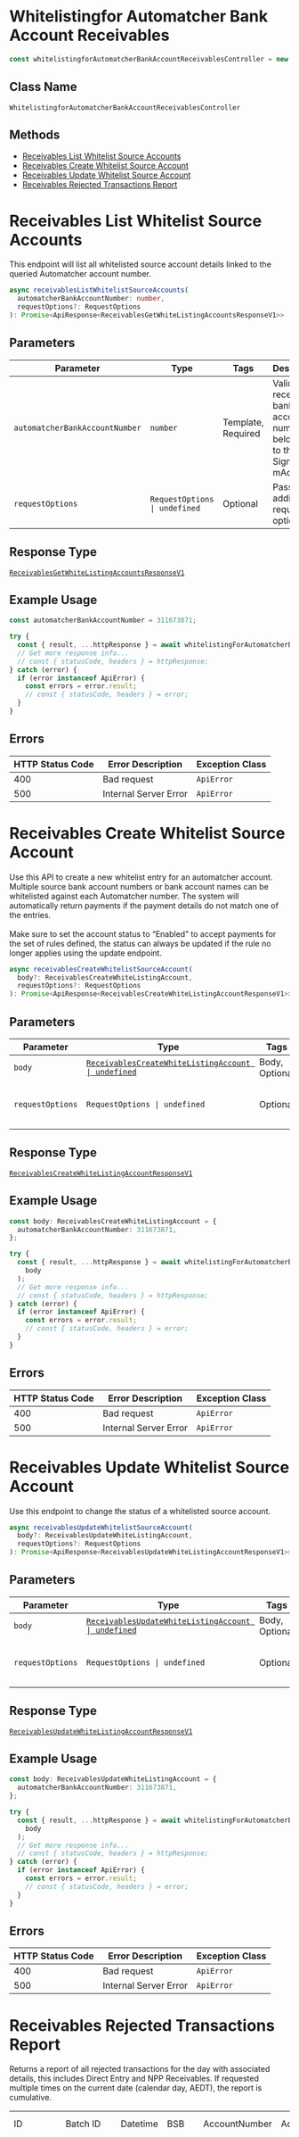 # Whitelistingfor Automatcher Bank Account Receivables

```ts
const whitelistingforAutomatcherBankAccountReceivablesController = new WhitelistingforAutomatcherBankAccountReceivablesController(client);
```

## Class Name

`WhitelistingforAutomatcherBankAccountReceivablesController`

## Methods

* [Receivables List Whitelist Source Accounts](../../doc/controllers/whitelistingfor-automatcher-bank-account-receivables.md#receivables-list-whitelist-source-accounts)
* [Receivables Create Whitelist Source Account](../../doc/controllers/whitelistingfor-automatcher-bank-account-receivables.md#receivables-create-whitelist-source-account)
* [Receivables Update Whitelist Source Account](../../doc/controllers/whitelistingfor-automatcher-bank-account-receivables.md#receivables-update-whitelist-source-account)
* [Receivables Rejected Transactions Report](../../doc/controllers/whitelistingfor-automatcher-bank-account-receivables.md#receivables-rejected-transactions-report)


# Receivables List Whitelist Source Accounts

This endpoint will list all whitelisted source account details linked to the queried Automatcher account number.

```ts
async receivablesListWhitelistSourceAccounts(
  automatcherBankAccountNumber: number,
  requestOptions?: RequestOptions
): Promise<ApiResponse<ReceivablesGetWhiteListingAccountsResponseV1>>
```

## Parameters

| Parameter | Type | Tags | Description |
|  --- | --- | --- | --- |
| `automatcherBankAccountNumber` | `number` | Template, Required | Valid receivables bank account number belonging to the Sign-in mAccount. |
| `requestOptions` | `RequestOptions \| undefined` | Optional | Pass additional request options. |

## Response Type

[`ReceivablesGetWhiteListingAccountsResponseV1`](../../doc/models/receivables-get-white-listing-accounts-response-v1.md)

## Example Usage

```ts
const automatcherBankAccountNumber = 311673871;

try {
  const { result, ...httpResponse } = await whitelistingForAutomatcherBankAccountReceivablesController.receivablesListWhitelistSourceAccounts(automatcherBankAccountNumber);
  // Get more response info...
  // const { statusCode, headers } = httpResponse;
} catch (error) {
  if (error instanceof ApiError) {
    const errors = error.result;
    // const { statusCode, headers } = error;
  }
}
```

## Errors

| HTTP Status Code | Error Description | Exception Class |
|  --- | --- | --- |
| 400 | Bad request | `ApiError` |
| 500 | Internal Server Error | `ApiError` |


# Receivables Create Whitelist Source Account

Use this API to create a new whitelist entry for an automatcher account. Multiple source bank account numbers or bank account names can be whitelisted against each Automatcher number. The system will automatically return payments if the payment details do not match one of the entries.<br/><br/> Make sure to set the account status to “Enabled” to accept payments for the set of rules defined, the status can always be updated if the rule no longer applies using the update endpoint. <br/>

```ts
async receivablesCreateWhitelistSourceAccount(
  body?: ReceivablesCreateWhiteListingAccount,
  requestOptions?: RequestOptions
): Promise<ApiResponse<ReceivablesCreateWhiteListingAccountResponseV1>>
```

## Parameters

| Parameter | Type | Tags | Description |
|  --- | --- | --- | --- |
| `body` | [`ReceivablesCreateWhiteListingAccount \| undefined`](../../doc/models/receivables-create-white-listing-account.md) | Body, Optional | - |
| `requestOptions` | `RequestOptions \| undefined` | Optional | Pass additional request options. |

## Response Type

[`ReceivablesCreateWhiteListingAccountResponseV1`](../../doc/models/receivables-create-white-listing-account-response-v1.md)

## Example Usage

```ts
const body: ReceivablesCreateWhiteListingAccount = {
  automatcherBankAccountNumber: 311673871,
};

try {
  const { result, ...httpResponse } = await whitelistingForAutomatcherBankAccountReceivablesController.receivablesCreateWhitelistSourceAccount(
    body
  );
  // Get more response info...
  // const { statusCode, headers } = httpResponse;
} catch (error) {
  if (error instanceof ApiError) {
    const errors = error.result;
    // const { statusCode, headers } = error;
  }
}
```

## Errors

| HTTP Status Code | Error Description | Exception Class |
|  --- | --- | --- |
| 400 | Bad request | `ApiError` |
| 500 | Internal Server Error | `ApiError` |


# Receivables Update Whitelist Source Account

Use this endpoint to change the status of a whitelisted source account.

```ts
async receivablesUpdateWhitelistSourceAccount(
  body?: ReceivablesUpdateWhiteListingAccount,
  requestOptions?: RequestOptions
): Promise<ApiResponse<ReceivablesUpdateWhiteListingAccountResponseV1>>
```

## Parameters

| Parameter | Type | Tags | Description |
|  --- | --- | --- | --- |
| `body` | [`ReceivablesUpdateWhiteListingAccount \| undefined`](../../doc/models/receivables-update-white-listing-account.md) | Body, Optional | - |
| `requestOptions` | `RequestOptions \| undefined` | Optional | Pass additional request options. |

## Response Type

[`ReceivablesUpdateWhiteListingAccountResponseV1`](../../doc/models/receivables-update-white-listing-account-response-v1.md)

## Example Usage

```ts
const body: ReceivablesUpdateWhiteListingAccount = {
  automatcherBankAccountNumber: 311673871,
};

try {
  const { result, ...httpResponse } = await whitelistingForAutomatcherBankAccountReceivablesController.receivablesUpdateWhitelistSourceAccount(
    body
  );
  // Get more response info...
  // const { statusCode, headers } = httpResponse;
} catch (error) {
  if (error instanceof ApiError) {
    const errors = error.result;
    // const { statusCode, headers } = error;
  }
}
```

## Errors

| HTTP Status Code | Error Description | Exception Class |
|  --- | --- | --- |
| 400 | Bad request | `ApiError` |
| 500 | Internal Server Error | `ApiError` |


# Receivables Rejected Transactions Report

Returns a report of all rejected transactions for the day with associated details, this includes Direct Entry and NPP Receivables. If requested multiple times on the current date (calendar day, AEDT), the report is cumulative. <table class="tb"> <tr> <td class="td"> ID </td> <td class="td"> Batch ID </td> <td class="td"> Datetime </td> <td class="td"> BSB </td> <td class="td"> AccountNumber </td> <td class="td"> AccountName </td> <td class="td"> PayId </td> <td class="td"> PayId Name </td> <td class="td"> TransactionCode </td> <td class="td"> TransactionType </td> <td class="td"> Amount </td> <td class="td"> LodgementRef </td> <td class="td"> RemitterName </td> <td class="td"> Indicator </td> <td class="td"> WithholdingTaxAmount (if applicable) </td> <td class="td"> EndToEndId</td> <td class="td"> NameOfUserSupplyingFile </td> <td class="td"> NumberOfUserSupplyingFile </td> <td class="td"> DescriptionOfEntriesOnFile </td> <td class="td"> Reason </td> <td class="td"> Status </td> <td class="td"> SourceBsb </td> <td class="td"> SourceAccountNumber </td> <td class="td"> SourceAccountName </td> </tr> <tr> <td class="td"> <br/> <br/> Monoova generated <br/> Unique ID. <br/> Max 12 chars. <br/> <br/> <br/> </td> <td class="td"> Payment Batch ID. <br/> Payments come in batches <br/> throughout the day. <br/> Max 12 chars. Blank if NPP. </td> <td class="td"> AEDT, Sydney. <br/> Max 27 chars. </td> <td class="td"> Payee BSB. <br/> Max 7 Chars. </td> <td class="td"> Payee Bank Account <br/> Number. Max 34 chars. </td> <td class="td"> Payer submitted Account <br/> Name. Max 32 chars. </td> <td class="td"> Email address for the PayID. <br/> Max 256 chars. </td> <td class="td"> Name displayed to the payers <br/> Max 140 chars. </td> <td class="td"> Industry standard transaction <br/> code. “50” for credit. <br/> Refer to Direct entry standard <br/> for definitions 51-57. <br/> Max 5 chars. </td> <td class="td"> Possible Values:<br/> 'DE' or 'NPP'  <br/> </td> <td class="td"> Payment amount, <br/> 2 decimal places <br/> for cents. Max 11 chars. </td> <td class="td"> Payer submitted reference. <br/> Max 280 chars. </td> <td class="td"> Remitting Entity. <br/> Max 140 chars. </td> <td class="td"> Blank; OR 'W' dividend paid to a <br/> resident of a country where a double  <br/> tax agreement is in force. 'X' dividend  <br/> paid to a resident of any other country. <br/> 'Y' interest paid to all non-resident. <br/> Max 1 chars. </td> <td class="td"> Blank OR Payment amount, <br/> 2 decimal places for cents.<br/> Max 9 chars. </td> <td class="td"> Osko End to End identifier <br/> submitted by Payer. </td> <td class="td"> Preferred name of the <br/> User supplying <br/> the Direct Entry file. </td> <td class="td"> This is the User Identification <br/> Number which is assigned by  <br/> APCA and User Financial Institutions. </td> <td class="td"> Direct Entry file description. <br/> </td> <td class="td"> Reson for the rejection. <br/> </td> <td class="td"> Transaction Status. <br/> </td> <td class="td"> Payer BSB.<br/> Max 7 Chars.<br/> <br/> </td> <td class="td"> Payer Bank Account Number. <br/> Max 34 chars. <br/> </td> <td class="td"> This field appears for NPP transactions  <br/> only and is the payers bank account name.  <br/> For DE transactions please refer to the  <br/> RemitterName Field. Max 140 Chars. <br/> </td> </tr> </table> <p> Note:&nbsp; Source account details do not appear by default, please contact Monoova for further information</p> <br/> <h4>Possible transaction codes</h4> <table> <tr> <th>Code</th> <th>Transaction Description</th> </tr> <tr> <td>13</td> <td>Externally initiated debit items </td> </tr> <tr> <td>50</td> <td>Externally initiated credit items with the exception of those bearing Transaction Codes </tr> <tr> <td>51</td> <td>Australian Government Security Interest</td> </tr> <tr> <td>52</td> <td>Family Allowance </td> </tr> <tr> <td>53</td> <td>Pay</td> </tr> <tr> <td>54</td> <td>Pension</td> </tr> <tr> <td>55</td> <td>Allotment</td> </tr> <tr> <td>56</td> <td>Dividend</td> </tr> <tr> <td>57</td> <td>Debenture/Note Interest</td> </tr> </table> <br>

```ts
async receivablesRejectedTransactionsReport(
  date: string,
  requestOptions?: RequestOptions
): Promise<ApiResponse<unknown>>
```

## Parameters

| Parameter | Type | Tags | Description |
|  --- | --- | --- | --- |
| `date` | `string` | Template, Required | date format should be 'yyyy-MM-dd' format. |
| `requestOptions` | `RequestOptions \| undefined` | Optional | Pass additional request options. |

## Response Type

`unknown`

## Example Usage

```ts
const date = '2020-03-15';

try {
  const { result, ...httpResponse } = await whitelistingForAutomatcherBankAccountReceivablesController.receivablesRejectedTransactionsReport(date);
  // Get more response info...
  // const { statusCode, headers } = httpResponse;
} catch (error) {
  if (error instanceof ApiError) {
    const errors = error.result;
    // const { statusCode, headers } = error;
  }
}
```

## Errors

| HTTP Status Code | Error Description | Exception Class |
|  --- | --- | --- |
| 400 | Bad request | `ApiError` |
| 500 | Internal Server Error | `ApiError` |

